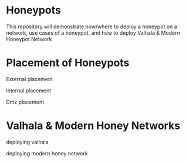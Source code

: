 # Honeypots
This repository will demonstrate how/where to deploy a honeypot on a network, use cases of a honeypot, and how to deploy Valhala & Modern Honeypot Network  

# Placement of Honeypots
External placement

internal placement

Dmz placement

# Valhala & Modern Honey Networks
deploying valhala

deploying modern honey network
